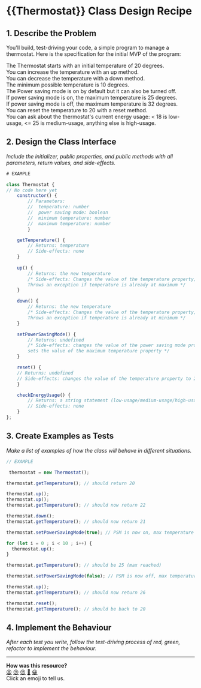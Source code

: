 # {{Thermostat}} Class Design Recipe

## 1. Describe the Problem

You'll build, test-driving your code, a simple program to manage a thermostat. Here is the specification for the initial MVP of the program:

The Thermostat starts with an initial temperature of 20 degrees.<br>
You can increase the temperature with an up method.<br>
You can decrease the temperature with a down method.<br>
The minimum possible temperature is 10 degrees.<br>
The Power saving mode is on by default but it can also be turned off.<br>
If power saving mode is on, the maximum temperature is 25 degrees.<br>
If power saving mode is off, the maximum temperature is 32 degrees.<br>
You can reset the temperature to 20 with a reset method.<br>
You can ask about the thermostat's current energy usage: < 18 is low-usage, <= 25 is medium-usage, anything else is high-usage.

## 2. Design the Class Interface

_Include the initializer, public properties, and public methods with all parameters, return values, and side-effects._

```javascript
# EXAMPLE

class Thermostat {
// No code here yet
    constructor() {
        // Parameters:
        //  temperature: number
        //  power saving mode: boolean
        //  minimum temperature: number
        //  maximum temperature: number
        } 

    getTemperature() {
        // Returns: temperature
        // Side-effects: none
    }
    
    up() {
        // Returns: the new temperature
        /* Side-effects: Changes the value of the temperature property;
        Throws an exception if temperature is already at maximum */
    }

    down() {
        // Returns: the new temperature
        /* Side-effects: Changes the value of the temperature property;
        Throws an exception if temperature is already at minimum */
    }

    setPowerSavingMode() {
        // Returns: undefined
        /* Side-effects: changes the value of the power saving mode property;
        sets the value of the maximum temperature property */
    }

    reset() {
    // Returns: undefined
    // Side-effects: changes the value of the temperature property to 20
    }

    checkEnergyUsage() {
        // Returns: a string statement (low-usage/medium-usage/high-usage)
        // Side-effects: none
    }
};
```

## 3. Create Examples as Tests

_Make a list of examples of how the class will behave in different situations._

``` javascript
// EXAMPLE

 thermostat = new Thermostat();

thermostat.getTemperature(); // should return 20

thermostat.up();
thermostat.up();
thermostat.getTemperature(); // should now return 22

thermostat.down();
thermostat.getTemperature(); // should now return 21

thermostat.setPowerSavingMode(true); // PSM is now on, max temperature is 25

for (let i = 0 ; i < 10 ; i++) {
  thermostat.up();
}

thermostat.getTemperature(); // should be 25 (max reached)

thermostat.setPowerSavingMode(false); // PSM is now off, max temperature is no more 25

thermostat.up();
thermostat.getTemperature(); // should now return 26

thermostat.reset();
thermostat.getTemperature(); // should be back to 20
```

## 4. Implement the Behaviour

_After each test you write, follow the test-driving process of red, green, refactor to implement the behaviour._


<!-- BEGIN GENERATED SECTION DO NOT EDIT -->

---

**How was this resource?**  
[😫](https://airtable.com/shrUJ3t7KLMqVRFKR?prefill_Repository=makersacademy%2Fgolden-square-in-python&prefill_File=resources%2Fsingle_class_recipe_template.md&prefill_Sentiment=😫) [😕](https://airtable.com/shrUJ3t7KLMqVRFKR?prefill_Repository=makersacademy%2Fgolden-square-in-python&prefill_File=resources%2Fsingle_class_recipe_template.md&prefill_Sentiment=😕) [😐](https://airtable.com/shrUJ3t7KLMqVRFKR?prefill_Repository=makersacademy%2Fgolden-square-in-python&prefill_File=resources%2Fsingle_class_recipe_template.md&prefill_Sentiment=😐) [🙂](https://airtable.com/shrUJ3t7KLMqVRFKR?prefill_Repository=makersacademy%2Fgolden-square-in-python&prefill_File=resources%2Fsingle_class_recipe_template.md&prefill_Sentiment=🙂) [😀](https://airtable.com/shrUJ3t7KLMqVRFKR?prefill_Repository=makersacademy%2Fgolden-square-in-python&prefill_File=resources%2Fsingle_class_recipe_template.md&prefill_Sentiment=😀)  
Click an emoji to tell us.

<!-- END GENERATED SECTION DO NOT EDIT -->
